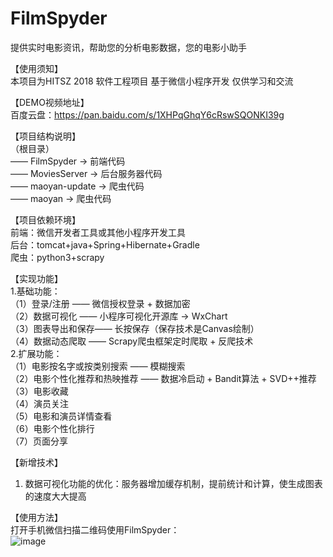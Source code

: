 # FilmSpyder
提供实时电影资讯，帮助您的分析电影数据，您的电影小助手  

【使用须知】  
本项目为HITSZ 2018 软件工程项目 基于微信小程序开发 仅供学习和交流  

【DEMO视频地址】  
百度云盘：https://pan.baidu.com/s/1XHPqGhqY6cRswSQONKI39g  

【项目结构说明】  
（根目录）  
—— FilmSpyder → 前端代码  
—— MoviesServer → 后台服务器代码  
—— maoyan-update → 爬虫代码  
—— maoyan → 爬虫代码  


【项目依赖环境】  
前端：微信开发者工具或其他小程序开发工具  
后台：tomcat+java+Spring+Hibernate+Gradle   
爬虫：python3+scrapy   

【实现功能】  
1.基础功能：  
（1）登录/注册 —— 微信授权登录 + 数据加密  
（2）数据可视化 —— 小程序可视化开源库 → WxChart  
（3）图表导出和保存—— 长按保存（保存技术是Canvas绘制）  
（4）数据动态爬取 —— Scrapy爬虫框架定时爬取 + 反爬技术  
2.扩展功能：  
（1）电影按名字或按类别搜索 —— 模糊搜索  
（2）电影个性化推荐和热映推荐 —— 数据冷启动 + Bandit算法 + SVD++推荐  
（3）电影收藏  
（4）演员关注  
（5）电影和演员详情查看  
（6）电影个性化排行  
（7）页面分享   

【新增技术】  
1. 数据可视化功能的优化：服务器增加缓存机制，提前统计和计算，使生成图表的速度大大提高  

【使用方法】  
打开手机微信扫描二维码使用FilmSpyder：  
![image](https://github.com/Wolfybox/FilmSpyder/blob/master/ReadMEImage/XS.jpg)  
